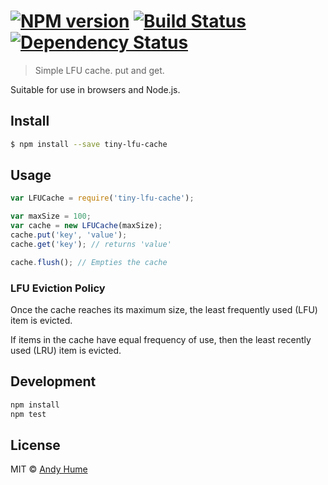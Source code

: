 #  [![NPM version][npm-image]][npm-url] [![Build Status][travis-image]][travis-url] [![Dependency Status][daviddm-image]][daviddm-url]

> Simple LFU cache. put and get.

Suitable for use in browsers and Node.js.

## Install

```sh
$ npm install --save tiny-lfu-cache
```

## Usage

```js
var LFUCache = require('tiny-lfu-cache');

var maxSize = 100;
var cache = new LFUCache(maxSize);
cache.put('key', 'value');
cache.get('key'); // returns 'value'

cache.flush(); // Empties the cache
```

### LFU Eviction Policy

Once the cache reaches its maximum size, the least frequently used (LFU) item is evicted.

If items in the cache have equal frequency of use, then the least recently used (LRU) item is evicted.

## Development

```sh
npm install
npm test
```

## License

MIT © [Andy Hume](2016) 

[npm-image]: https://badge.fury.io/js/tiny-lfu-cache.svg
[npm-url]: https://npmjs.org/package/tiny-lfu-cache
[travis-image]: https://travis-ci.org/ahume/tiny-lfu-cache.svg?branch=master
[travis-url]: https://travis-ci.org/ahume/tiny-lfu-cache
[daviddm-image]: https://david-dm.org/ahume/tiny-lfu-cache.svg?theme=shields.io
[daviddm-url]: https://david-dm.org/ahume/tiny-lfu-cache